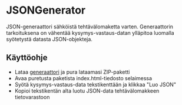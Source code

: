 # JSONGenerator

JSON-generaattori sähköistä tehtävälomaketta varten. Generaattorin tarkoituksena on vähentää kysymys-vastaus-datan ylläpitoa luomalla syötetystä datasta JSON-objekteja.

## Käyttöohje

- Lataa [generaattori](https://github.com/Tampereen-kaupunginkirjasto/JSONGenerator/archive/master.zip "Generaattori") ja pura lataamasi ZIP-paketti
- Avaa puretusta paketista index.html-tiedosto selaimessa
- Syötä kysymys-vastaus-data tekstikenttään ja klikkaa "Luo JSON"
- Kopioi tekstikentän alta luotu JSON-data tehtävälomakkeen tietovarastoon

